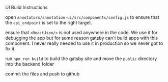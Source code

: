 UI Build Instructions

open `annotators/annotation-ui/src/components/config.js` to ensure that the `api_endpoint` is set to the right target.

ensure that `<ReactJson/>` is not used anywhere in the code. We use it for debugging the app but for some reason gatsby can't build apps with this component. I never really needed to use it in production so we never got to fix it.

run `npm run build` to build the gatsby site and move the `public` directory into the backend folder

commit the files and push to github